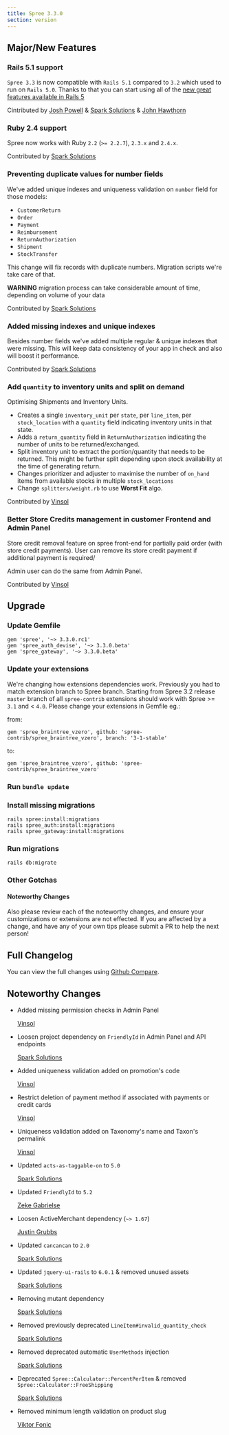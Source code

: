 ```yaml
---
title: Spree 3.3.0
section: version
---
```


## Major/New Features

### Rails 5.1 support

`Spree 3.3` is now compatible with `Rails 5.1` compared to `3.2` which used to run on `Rails 5.0`.
Thanks to that you can start using all of the [new great features available in Rails 5](http://edgeguides.rubyonrails.org/5_1_release_notes.html)

Cintributed by [Josh Powell](https://github.com/joshRpowell) & [Spark Solutions](http://sparksolutions.co) & [John Hawthorn](https://github.com/jhawthorn)

### Ruby 2.4 support

Spree now works with Ruby `2.2` (`>= 2.2.7`), `2.3.x` and `2.4.x`.

Contributed by [Spark Solutions](https://github.com/spree/spree/pull/7934)

### Preventing duplicate values for number fields

We've added unique indexes and uniqueness validation on `number` field for those models:

* `CustomerReturn`
* `Order`
* `Payment`
* `Reimbursement`
* `ReturnAuthorization`
* `Shipment`
* `StockTransfer`

This change will fix records with duplicate numbers. Migration scripts we're take care of that.

**WARNING** migration process can take considerable amount of time, depending on volume of your data

Contributed by [Spark Solutions](https://github.com/spree/spree/pull/7870)

### Added missing indexes and unique indexes

Besides number fields we've added multiple regular & unique indexes that were missing. This will keep data consistency of your app in check and also will boost it performance.

Contributed by [Spark Solutions](https://github.com/spree/spree/pull/7905)


### Add `quantity` to inventory units and split on demand

Optimising Shipments and Inventory Units.

* Creates a single `inventory_unit` per `state`, per `line_item`, per `stock_location` with a `quantity` field indicating inventory units in that state.
* Adds a `return_quantity` field in `ReturnAuthorization` indicating the number of units to be returned/exchanged.
* Split inventory unit to extract the portion/quantity that needs to be returned. This might be further split depending upon stock availability at the time of generating return.
* Changes prioritizer and adjuster to maximise the number of `on_hand` items from available stocks in multiple `stock_locations`
* Change `splitters/weight.rb` to use **Worst Fit** algo.

Contributed by [Vinsol](https://github.com/spree/spree/pull/7790)

### Better Store Credits management in customer Frontend and Admin Panel

Store credit removal feature on spree front-end for partially paid order (with store credit payments). User can remove its store credit payment if additional payment is required/

Admin user can do the same from Admin Panel.

Contributed by [Vinsol](https://github.com/spree/spree/pull/8026)

## Upgrade

### Update Gemfile

```
gem 'spree', '~> 3.3.0.rc1'
gem 'spree_auth_devise', '~> 3.3.0.beta'
gem 'spree_gateway', '~> 3.3.0.beta'
```

### Update your extensions

We're changing how extensions dependencies work. Previously you had to match
extension branch to Spree branch. Starting from Spree 3.2 release `master` branch of all
`spree-contrib` extensions should work with Spree >= `3.1` and < `4.0`. Please change
your extensions in Gemfile eg.:

from:
```
gem 'spree_braintree_vzero', github: 'spree-contrib/spree_braintree_vzero', branch: '3-1-stable'
```

to:
```
gem 'spree_braintree_vzero', github: 'spree-contrib/spree_braintree_vzero'
```

### Run `bundle update`

### Install missing migrations

```
rails spree:install:migrations
rails spree_auth:install:migrations
rails spree_gateway:install:migrations
```

### Run migrations

```
rails db:migrate
```


### Other Gotchas

#### Noteworthy Changes

Also please review each of the noteworthy changes, and ensure your customizations
or extensions are not effected. If you are affected by a change, and have any
of your own tips please submit a PR to help the next person!

## Full Changelog

You can view the full changes using [Github Compare](https://github.com/spree/spree/compare/3-2-stable...master).

## Noteworthy Changes

* Added missing permission checks in Admin Panel

  [Vinsol](https://github.com/spree/spree/pull/8076)

* Loosen project dependency on `FriendlyId` in Admin Panel and API endpoints

  [Spark Solutions](https://github.com/spree/spree/pull/8072)

* Added uniqueness validation added on promotion's code

  [Vinsol](https://github.com/spree/spree/pull/8067)

* Restrict deletion of payment method if associated with payments or credit cards

  [Vinsol](https://github.com/spree/spree/pull/8055)

* Uniqueness validation added on Taxonomy's name and Taxon's permalink

  [Vinsol](https://github.com/spree/spree/pull/8050)
* Updated `acts-as-taggable-on` to `5.0`

  [Spark Solutions](https://github.com/spree/spree/pull/8015)

* Updated `FriendlyId` to `5.2`

  [Zeke Gabrielse](https://github.com/spree/spree/pull/8005)

* Loosen ActiveMerchant dependency (`~> 1.67`)

  [Justin Grubbs](https://github.com/spree/spree/pull/8081)

* Updated `cancancan` to `2.0`

  [Spark Solutions](https://github.com/spree/spree/pull/8009)

* Updated `jquery-ui-rails` to `6.0.1` & removed unused assets

  [Spark Solutions](https://github.com/spree/spree/pull/8000)

* Removing mutant dependency

  [Spark Solutions](https://github.com/spree/spree/pull/8013)

* Removed previously deprecated `LineItem#invalid_quantity_check`

  [Spark Solutions](https://github.com/spree/spree/pull/8040)

* Removed deprecated automatic `UserMethods` injection

  [Spark Solutions](https://github.com/spree/spree/pull/8031)

* Deprecated `Spree::Calculator::PercentPerItem` & removed `Spree::Calculator::FreeShipping`

  [Spark Solutions](https://github.com/spree/spree/pull/8030)

* Removed minimum length validation on product slug

  [Viktor Fonic](https://github.com/spree/spree/pull/8028)
